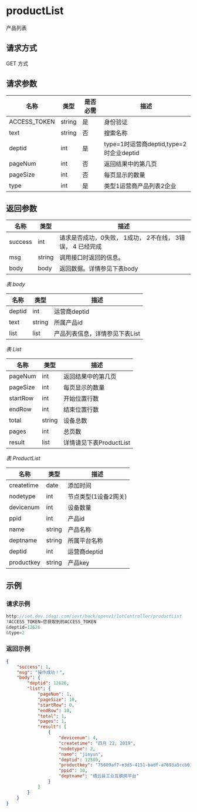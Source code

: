 # productList

产品列表

## 请求方式

GET 方式

## 请求参数

| 名称         | 类型   | 是否必需 | 描述                                    |
| ------------ | ------ | -------- | --------------------------------------- |
| ACCESS_TOKEN | string | 是       | 身份验证                                |
| text         | string | 否       | 搜索名称                                |
| deptid       | int    | 是       | type=1时运营商deptid,type=2时企业deptid |
| pageNum      | int    | 否       | 返回结果中的第几页                      |
| pageSize     | int    | 否       | 每页显示的数量                          |
| type         | int    | 是       | 类型1运营商产品列表2企业                |

## 返回参数

| 名称    | 类型   | 描述                                                       |
| ------- | ------ | ---------------------------------------------------------- |
| success | int    | 请求是否成功，0失败， 1成功， 2不在线， 3错误， 4 已经完成 |
| msg     | string | 调用接口时返回的信息。                                     |
| body    | body   | 返回数据。详情参见下表body                                 |

*表 body*

| 名称   | 类型   | 描述                           |
| ------ | ------ | ------------------------------ |
| deptid | int    | 运营商deptid                   |
| text   | string | 所属产品id                     |
| list   | list   | 产品列表信息，详情参见下表List |

*表 List*

| 名称     | 类型   | 描述                    |
| -------- | ------ | ----------------------- |
| pageNum  | int    | 返回结果中的第几页      |
| pageSize | int    | 每页显示的数量          |
| startRow | int    | 开始位置行数            |
| endRow   | int    | 结束位置行数            |
| total    | string | 设备总数                |
| pages    | int    | 总页数                  |
| result   | list   | 详情请见下表ProductList |

*表 ProductList*

| 名称       | 类型   | 描述                 |
| ---------- | ------ | -------------------- |
| createtime | date   | 添加时间             |
| nodetype   | int    | 节点类型(1设备2网关) |
| devicenum  | int    | 设备数量             |
| ppid       | int    | 产品id               |
| name       | string | 产品名称             |
| deptname   | string | 所属平台名称         |
| deptid     | int    | 运营商deptid         |
| productkey | string | 产品key              |

## 示例

### 请求示例

```java
http://iot.dev.idaqi.com/iext/back/openv1/IotController/productList
?ACCESS_TOKEN=您获取到的ACCESS_TOKEN
&deptid=12626
&type=2
```

### 返回示例

```json
{
    "success": 1,
    "msg": "操作成功！",
    "body": {
        "deptid": 12626,
        "list": {
            "pageNum": 1,
            "pageSize": 10,
            "startRow": 0,
            "endRow": 10,
            "total": 1,
            "pages": 1,
            "result": [
                {
                    "devicenum": 4,
                    "createtime": "四月 22, 2019",
                    "nodetype": 2,
                    "name": "jinyun",
                    "deptid": 12589,
                    "productkey": "75609af7-e3d5-4151-badf-a7693a5ccb61jinyunkey",
                    "ppid": 10,
                    "deptname": "缙云县工业互联网平台"
                }
            ]
        }
    }
}
```

